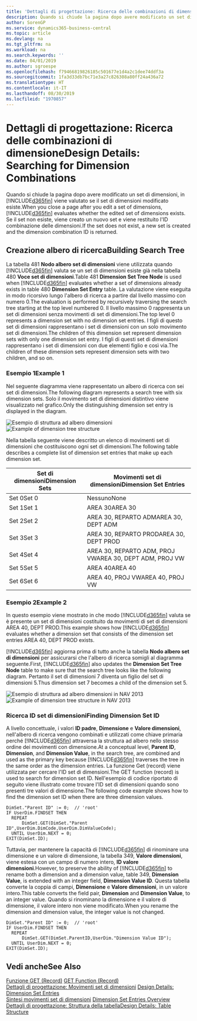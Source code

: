 ```yaml
---
title: 'Dettagli di progettazione: Ricerca delle combinazioni di dimensione | Microsoft Docs'
description: Quando si chiude la pagina dopo avere modificato un set di dimensioni, in Business Central viene valutato se il set di dimensioni modificato esiste. Se il set non esiste, viene creato un nuovo set e viene restituito l'ID combinazione delle dimensioni.
author: SorenGP
ms.service: dynamics365-business-central
ms.topic: article
ms.devlang: na
ms.tgt_pltfrm: na
ms.workload: na
ms.search.keywords: ''
ms.date: 04/01/2019
ms.author: sgroespe
ms.openlocfilehash: f79466819826185c501677e1d4a2c1dee74ddf3a
ms.sourcegitcommit: 1fa3d33db7bc71e3a27c826308a80ff24a436a72
ms.translationtype: HT
ms.contentlocale: it-IT
ms.lasthandoff: 08/30/2019
ms.locfileid: "1970857"
---
```

# <a name="design-details-searching-for-dimension-combinations"></a><span data-ttu-id="25640-104">Dettagli di progettazione: Ricerca delle combinazioni di dimensione</span><span class="sxs-lookup"><span data-stu-id="25640-104">Design Details: Searching for Dimension Combinations</span></span>
<span data-ttu-id="25640-105">Quando si chiude la pagina dopo avere modificato un set di dimensioni, in [!INCLUDE[d365fin](includes/d365fin_md.md)] viene valutato se il set di dimensioni modificato esiste.</span><span class="sxs-lookup"><span data-stu-id="25640-105">When you close a page after you edit a set of dimensions, [!INCLUDE[d365fin](includes/d365fin_md.md)] evaluates whether the edited set of dimensions exists.</span></span> <span data-ttu-id="25640-106">Se il set non esiste, viene creato un nuovo set e viene restituito l'ID combinazione delle dimensioni.</span><span class="sxs-lookup"><span data-stu-id="25640-106">If the set does not exist, a new set is created and the dimension combination ID is returned.</span></span>  

## <a name="building-search-tree"></a><span data-ttu-id="25640-107">Creazione albero di ricerca</span><span class="sxs-lookup"><span data-stu-id="25640-107">Building Search Tree</span></span>  
 <span data-ttu-id="25640-108">La tabella 481 **Nodo albero set di dimensioni** viene utilizzata quando [!INCLUDE[d365fin](includes/d365fin_md.md)] valuta se un set di dimensioni esiste già nella tabella 480 **Voce set di dimensioni**.</span><span class="sxs-lookup"><span data-stu-id="25640-108">Table 481 **Dimension Set Tree Node** is used when [!INCLUDE[d365fin](includes/d365fin_md.md)] evaluates whether a set of dimensions already exists in table 480 **Dimension Set Entry** table.</span></span> <span data-ttu-id="25640-109">La valutazione viene eseguita in modo ricorsivo lungo l'albero di ricerca a partire dal livello massimo con numero 0.</span><span class="sxs-lookup"><span data-stu-id="25640-109">The evaluation is performed by recursively traversing the search tree starting at the top level numbered 0.</span></span> <span data-ttu-id="25640-110">Il livello massimo 0 rappresenta un set di dimensioni senza movimenti di set di dimensioni.</span><span class="sxs-lookup"><span data-stu-id="25640-110">The top level 0 represents a dimension set with no dimension set entries.</span></span> <span data-ttu-id="25640-111">I figli di questo set di dimensioni rappresentano i set di dimensioni con un solo movimento set di dimensioni.</span><span class="sxs-lookup"><span data-stu-id="25640-111">The children of this dimension set represent dimension sets with only one dimension set entry.</span></span> <span data-ttu-id="25640-112">I figli di questi set di dimensioni rappresentano i set di dimensioni con due elementi figlio e così via.</span><span class="sxs-lookup"><span data-stu-id="25640-112">The children of these dimension sets represent dimension sets with two children, and so on.</span></span>  

### <a name="example-1"></a><span data-ttu-id="25640-113">Esempio 1</span><span class="sxs-lookup"><span data-stu-id="25640-113">Example 1</span></span>  
 <span data-ttu-id="25640-114">Nel seguente diagramma viene rappresentato un albero di ricerca con sei set di dimensioni.</span><span class="sxs-lookup"><span data-stu-id="25640-114">The following diagram represents a search tree with six dimension sets.</span></span> <span data-ttu-id="25640-115">Solo il movimento set di dimensioni distintivo viene visualizzato nel grafico.</span><span class="sxs-lookup"><span data-stu-id="25640-115">Only the distinguishing dimension set entry is displayed in the diagram.</span></span>  

 <span data-ttu-id="25640-116">![Esempio di struttura ad albero dimensioni](media/nav2013_dimension_tree.png "Esempio di struttura ad albero dimensioni")</span><span class="sxs-lookup"><span data-stu-id="25640-116">![Example of dimension tree structure](media/nav2013_dimension_tree.png "Example of dimension tree structure")</span></span>  

 <span data-ttu-id="25640-117">Nella tabella seguente viene descritto un elenco di movimenti set di dimensioni che costituiscono ogni set di dimensioni.</span><span class="sxs-lookup"><span data-stu-id="25640-117">The following table describes a complete list of dimension set entries that make up each dimension set.</span></span>  

|<span data-ttu-id="25640-118">Set di dimensioni</span><span class="sxs-lookup"><span data-stu-id="25640-118">Dimension Sets</span></span>|<span data-ttu-id="25640-119">Movimenti set di dimensioni</span><span class="sxs-lookup"><span data-stu-id="25640-119">Dimension Set Entries</span></span>|  
|--------------------|---------------------------|  
|<span data-ttu-id="25640-120">Set 0</span><span class="sxs-lookup"><span data-stu-id="25640-120">Set 0</span></span>|<span data-ttu-id="25640-121">Nessuno</span><span class="sxs-lookup"><span data-stu-id="25640-121">None</span></span>|  
|<span data-ttu-id="25640-122">Set 1</span><span class="sxs-lookup"><span data-stu-id="25640-122">Set 1</span></span>|<span data-ttu-id="25640-123">AREA 30</span><span class="sxs-lookup"><span data-stu-id="25640-123">AREA 30</span></span>|  
|<span data-ttu-id="25640-124">Set 2</span><span class="sxs-lookup"><span data-stu-id="25640-124">Set 2</span></span>|<span data-ttu-id="25640-125">AREA 30, REPARTO ADM</span><span class="sxs-lookup"><span data-stu-id="25640-125">AREA 30, DEPT ADM</span></span>|  
|<span data-ttu-id="25640-126">Set 3</span><span class="sxs-lookup"><span data-stu-id="25640-126">Set 3</span></span>|<span data-ttu-id="25640-127">AREA 30, REPARTO PROD</span><span class="sxs-lookup"><span data-stu-id="25640-127">AREA 30, DEPT PROD</span></span>|  
|<span data-ttu-id="25640-128">Set 4</span><span class="sxs-lookup"><span data-stu-id="25640-128">Set 4</span></span>|<span data-ttu-id="25640-129">AREA 30, REPARTO ADM, PROJ VW</span><span class="sxs-lookup"><span data-stu-id="25640-129">AREA 30, DEPT ADM, PROJ VW</span></span>|  
|<span data-ttu-id="25640-130">Set 5</span><span class="sxs-lookup"><span data-stu-id="25640-130">Set 5</span></span>|<span data-ttu-id="25640-131">AREA 40</span><span class="sxs-lookup"><span data-stu-id="25640-131">AREA 40</span></span>|  
|<span data-ttu-id="25640-132">Set 6</span><span class="sxs-lookup"><span data-stu-id="25640-132">Set 6</span></span>|<span data-ttu-id="25640-133">AREA 40, PROJ VW</span><span class="sxs-lookup"><span data-stu-id="25640-133">AREA 40, PROJ VW</span></span>|  

### <a name="example-2"></a><span data-ttu-id="25640-134">Esempio 2</span><span class="sxs-lookup"><span data-stu-id="25640-134">Example 2</span></span>  
 <span data-ttu-id="25640-135">In questo esempio viene mostrato in che modo [!INCLUDE[d365fin](includes/d365fin_md.md)] valuta se è presente un set di dimensioni costituito da movimenti di set di dimensioni AREA 40, DEPT PROD.</span><span class="sxs-lookup"><span data-stu-id="25640-135">This example shows how [!INCLUDE[d365fin](includes/d365fin_md.md)] evaluates whether a dimension set that consists of the dimension set entries AREA 40, DEPT PROD exists.</span></span>  

 <span data-ttu-id="25640-136">[!INCLUDE[d365fin](includes/d365fin_md.md)] aggiorna prima di tutto anche la tabella **Nodo albero set di dimensioni** per assicurarsi che l'albero di ricerca somigli al diagramma seguente.</span><span class="sxs-lookup"><span data-stu-id="25640-136">First, [!INCLUDE[d365fin](includes/d365fin_md.md)] also updates the **Dimension Set Tree Node** table to make sure that the search tree looks like the following diagram.</span></span> <span data-ttu-id="25640-137">Pertanto il set di dimensioni 7 diventa un figlio del set di dimensioni 5.</span><span class="sxs-lookup"><span data-stu-id="25640-137">Thus dimension set 7 becomes a child of the dimension set 5.</span></span>  

 <span data-ttu-id="25640-138">![Esempio di struttura ad albero dimensioni in NAV 2013](media/nav2013_dimension_tree_example2.png "Esempio di struttura ad albero dimensioni in NAV 2013")</span><span class="sxs-lookup"><span data-stu-id="25640-138">![Example of dimension tree structure in NAV 2013](media/nav2013_dimension_tree_example2.png "Example of dimension tree structure in NAV 2013")</span></span>  

### <a name="finding-dimension-set-id"></a><span data-ttu-id="25640-139">Ricerca ID set di dimensioni</span><span class="sxs-lookup"><span data-stu-id="25640-139">Finding Dimension Set ID</span></span>  
 <span data-ttu-id="25640-140">A livello concettuale, i valori **ID padre**, **Dimensione** e **Valore dimensioni**, nell'albero di ricerca vengono combinati e utilizzati come chiave primaria perché [!INCLUDE[d365fin](includes/d365fin_md.md)] attraversa la struttura ad albero nello stesso ordine dei movimenti con dimensione.</span><span class="sxs-lookup"><span data-stu-id="25640-140">At a conceptual level, **Parent ID**, **Dimension**, and **Dimension Value**, in the search tree, are combined and used as the primary key because [!INCLUDE[d365fin](includes/d365fin_md.md)] traverses the tree in the same order as the dimension entries.</span></span> <span data-ttu-id="25640-141">La funzione Get (record) viene utilizzata per cercare l'ID set di dimensioni.</span><span class="sxs-lookup"><span data-stu-id="25640-141">The GET function (record) is used to search for dimension set ID.</span></span> <span data-ttu-id="25640-142">Nell'esempio di codice riportato di seguito viene illustrato come trovare l'ID set di dimensioni quando sono presenti tre valori di dimensione.</span><span class="sxs-lookup"><span data-stu-id="25640-142">The following code example shows how to find the dimension set ID when there are three dimension values.</span></span>  

```  
DimSet."Parent ID" := 0;  // 'root'  
IF UserDim.FINDSET THEN  
  REPEAT  
      DimSet.GET(DimSet."Parent ID",UserDim.DimCode,UserDim.DimValueCode);  
  UNTIL UserDim.NEXT = 0;  
EXIT(DimSet.ID);  

```  

<span data-ttu-id="25640-143">Tuttavia, per mantenere la capacità di [!INCLUDE[d365fin](includes/d365fin_md.md)] di rinominare una dimensione e un valore di dimensione, la tabella 349, **Valore dimensioni**, viene estesa con un campo di numero intero, **ID valore dimensioni**.</span><span class="sxs-lookup"><span data-stu-id="25640-143">However, to preserve the ability of [!INCLUDE[d365fin](includes/d365fin_md.md)] to rename both a dimension and a dimension value, table 349, **Dimension Value**, is extended with an integer field, **Dimension Value ID**.</span></span> <span data-ttu-id="25640-144">Questa tabella converte la coppia di campi, **Dimensione** e **Valore dimensioni**, in un valore intero.</span><span class="sxs-lookup"><span data-stu-id="25640-144">This table converts the field pair, **Dimension** and **Dimension Value**, to an integer value.</span></span> <span data-ttu-id="25640-145">Quando si rinominano la dimensione e il valore di dimensione, il valore intero non viene modificato.</span><span class="sxs-lookup"><span data-stu-id="25640-145">When you rename the dimension and dimension value, the integer value is not changed.</span></span>  

```  
DimSet."Parent ID" := 0;  // 'root'  
IF UserDim.FINDSET THEN  
  REPEAT  
      DimSet.GET(DimSet.ParentID,UserDim."Dimension Value ID");  
  UNTIL UserDim.NEXT = 0;  
EXIT(DimSet.ID);  

```  

## <a name="see-also"></a><span data-ttu-id="25640-146">Vedi anche</span><span class="sxs-lookup"><span data-stu-id="25640-146">See Also</span></span>  
 <span data-ttu-id="25640-147">[Funzione GET (Record)](/dynamics-nav/GET-Function--Record-)  </span><span class="sxs-lookup"><span data-stu-id="25640-147">[GET Function (Record)](/dynamics-nav/GET-Function--Record-)  </span></span>  
 <span data-ttu-id="25640-148">[Dettagli di progettazione: Movimenti set di dimensioni](design-details-dimension-set-entries.md) </span><span class="sxs-lookup"><span data-stu-id="25640-148">[Design Details: Dimension Set Entries](design-details-dimension-set-entries.md) </span></span>  
 <span data-ttu-id="25640-149">[Sintesi movimenti set di dimensioni](design-details-dimension-set-entries-overview.md) </span><span class="sxs-lookup"><span data-stu-id="25640-149">[Dimension Set Entries Overview](design-details-dimension-set-entries-overview.md) </span></span>  
 [<span data-ttu-id="25640-150">Dettagli di progettazione: Struttura della tabella</span><span class="sxs-lookup"><span data-stu-id="25640-150">Design Details: Table Structure</span></span>](design-details-table-structure.md)   
 
